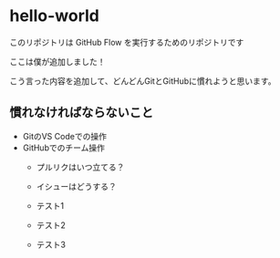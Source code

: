 # hello-world

このリポジトリは GitHub Flow を実行するためのリポジトリです

ここは僕が追加しました！

こう言った内容を追加して、どんどんGitとGitHubに慣れようと思います。

## 慣れなければならないこと

- GitのVS Codeでの操作
- GitHubでのチーム操作
  - プルリクはいつ立てる？
  - イシューはどうする？

  - テスト1
  - テスト2
  - テスト3
